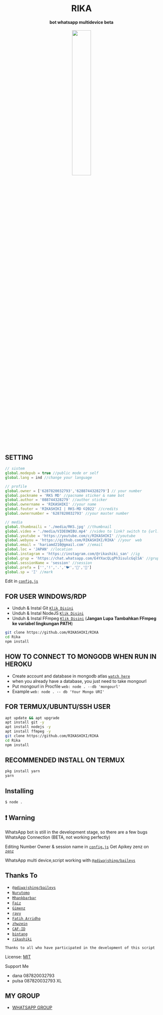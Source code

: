 ## <h1 align="center">RIKA</h1>
<h4 align="center">bot whatsapp multidevice beta</h4>
<p align="center">
	<img src="https://telegra.ph/file/09cc0981ccf07754d0af6.jpg" width="35%" style="margin-left: auto;margin-right: auto;display: block;">
</p>



## SETTING
````ts
// sistem
global.modepub = true //public mode or self
global.lang = ind //change your language

// profile
global.owner = ['6287820032793','6288744328279'] // your number
global.packname = 'RKS MD' //pacname sticker & name bot
global.author = '088744328279' //author sticker
global.ownername = 'RIKASHIKI' //your name
global.fouter = 'RIKASHIKI | RKS-MD ©2022' //credits
global.ownernumber = '6287820032793' //your master number

// media
global.thumbnaili = './media/RKS.jpg' //thumbnail
global.video = './media/VIDEOWIBU.mp4' //video to link? switch to {url: 'yourlinkvideo' }
global.youtube = 'https://youtube.com/c/RIKASHIKI' //youtube
global.webyou = 'https://github.com/RIKASHIKI/RIKA' //your  web
global.email = 'hariamd210@gmail.com' //email
global.loc = 'JAPAN' //location
global.instagram = 'https://instagram.com/@rikashiki_san' //ig
global.grup = 'https://chat.whatsapp.com/E4YXacQLqPh3isulcGqlSA' //grup whatsapp
global.sessionName = 'session' //session
global.prefa = ['','!','.','🐦','🐤','🗿'] 
global.sp = 'Ξ' //mark
````
Edit in [`config.js`](https://github.com/RIKASHIKI/RIKA/blob/master/config.js)


## FOR USER WINDOWS/RDP

* Unduh & Instal Git [`Klik Disini`](https://git-scm.com/downloads)
* Unduh & Instal NodeJS [`Klik Disini`](https://nodejs.org/en/download)
* Unduh & Instal FFmpeg [`Klik Disini`](https://ffmpeg.org/download.html) (**Jangan Lupa Tambahkan FFmpeg ke variabel lingkungan PATH**)


```bash
git clone https://github.com/RIKASHIKI/RIKA
cd Rika
npm install
```

## HOW TO CONNECT TO MONGODB WHEN RUN IN HEROKU

* Create account and database in mongodb atlas [`watch here`](https://youtu.be/rPqRyYJmx2g)
* when you already have a database, you just need to take mongourl
* Put mongourl in Procfile `web: node . --db 'mongourl'`
* Example `web: node . -- db 'Your Mongo URI'`



## FOR TERMUX/UBUNTU/SSH USER

```bash
apt update && apt upgrade
apt install git -y
apt install nodejs -y
apt install ffmpeg -y
git clone https://github.com/RIKASHIKI/RIKA
cd Rika
npm install
```
## RECOMMENDED INSTALL ON TERMUX

```bash
pkg install yarn
yarn
```

## Installing
```bash
$ node .
```

## ❗ Warning
WhatsApp bot is still in the development stage, so there are a few bugs
WhatsApp Connection (BETA, not working perfectly)

Editing Number Owner & session name in [`config.js`](https://github.com/RIKASHIKI/RIKA/blob/master/config.js)
Get Apikey zenz on [`zenz`](https://zenzapi.xyz/pricing)

WhatsApp multi device,script working with [`@adiwajshing/baileys`](https://github.com/adiwajshing/baileys)
## Thanks To
* [`@adiwajshing/baileys`](https://github.com/adiwajshing/baileys)
* [`Nurutomo`](https://github.com/Nurutomo)
* [`Mhankbarbar`](https://github.com/MhankBarBar)
* [`Faiz`](https://github.com/FaizBastomi)
* [`Gimenz`](https://github.com/Gimenz)
* [`rayy`](https://github.com/rayyreall)
* [`Fatih Arridho`](https://github.com/FatihArridho)
* [`zhwzein`](https://github.com/zhwzein)
* [`CAF-ID`](https://github.com/CAF-ID)
* [`bintang`](https://github.com/Bintangp02)
* [`rikashiki`](https://github.com/RIKASHIKI)

```Thanks to all who have participated in the development of this script```


License: [MIT](https://en.wikipedia.org/wiki/MIT_License)

Support Me
* dana  087820032793
* pulsa 087820032793 XL
## MY GROUP

- [WHATSAPP GROUP](https://chat.whatsapp.com/E4YXacQLqPh3isulcGqlSA)
